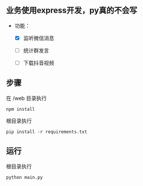 ## 业务使用express开发，py真的不会写


- 功能：
    - [x] 监听微信消息
    - [ ] 统计群发言
    - [ ] 下载抖音视频


## 步骤
在 /web 目录执行
```npm
npm install 
```

根目录执行
```pip
pip install -r requirements.txt
```

## 运行
根目录执行
```text
python main.py
```
